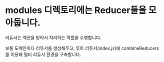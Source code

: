 # modules 디렉토리에는 Reducer들을 모아둡니다.

리듀서는 액션을 받아서 처리하는 역할을 수행합니다.

보통 도메인마다 리듀서를 생성해두고, 루트 리듀서(index.js)에 combineReducers를 이용해 멀티 리듀서 환경을 구축합니다.